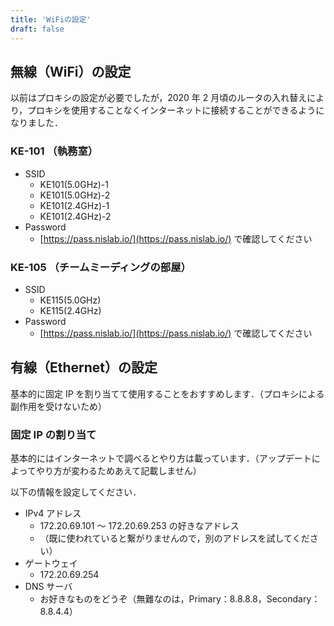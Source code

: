 ```yaml
---
title: 'WiFiの設定'
draft: false
---
```


## 無線（WiFi）の設定

以前はプロキシの設定が必要でしたが，2020 年 2 月頃のルータの入れ替えにより，プロキシを使用することなくインターネットに接続することができるようになりました．

### KE-101 （執務室）

- SSID
  - KE101(5.0GHz)-1
  - KE101(5.0GHz)-2
  - KE101(2.4GHz)-1
  - KE101(2.4GHz)-2
- Password
  - [https://pass.nislab.io/](https://pass.nislab.io/) で確認してください

### KE-105 （チームミーディングの部屋）

- SSID
  - KE115(5.0GHz)
  - KE115(2.4GHz)
- Password
  - [https://pass.nislab.io/](https://pass.nislab.io/) で確認してください

## 有線（Ethernet）の設定

基本的に固定 IP を割り当てて使用することをおすすめします．（プロキシによる副作用を受けないため）

### 固定 IP の割り当て

基本的にはインターネットで調べるとやり方は載っています．（アップデートによってやり方が変わるためあえて記載しません）

以下の情報を設定してください．

- IPv4 アドレス
  - 172.20.69.101 〜 172.20.69.253 の好きなアドレス
  - （既に使われていると繋がりませんので，別のアドレスを試してください）
- ゲートウェイ
  - 172.20.69.254
- DNS サーバ
  - お好きなものをどうぞ（無難なのは，Primary：8.8.8.8，Secondary：8.8.4.4）
